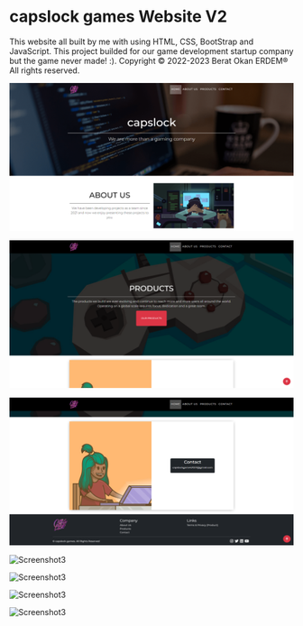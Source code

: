 # capslock games Website V2
This website all built by me with using HTML, CSS, BootStrap and JavaScript. This project builded for our game development startup company but the game never made! :). 
Copyright © 2022-2023 Berat Okan ERDEM® All rights reserved.

![Screenshot1](https://github.com/roaccat/capslock-html/blob/main/img/readme_sc_1.png?raw=true)

![Screenshot2](https://github.com/roaccat/capslock-html/blob/main/img/readme_sc_2.png?raw=true)

![Screenshot3](https://github.com/roaccat/capslock-html/blob/main/img/readme_sc_3.png?raw=true)

![Screenshot3](https://github.com/roaccat/capslock-html/blob/main/img/readme_sc_4.png?raw=true)

![Screenshot3](https://github.com/roaccat/capslock-html/blob/main/img/readme_sc_5.png?raw=true)

![Screenshot3](https://github.com/roaccat/capslock-html/blob/main/img/readme_sc_6.png?raw=true)

![Screenshot3](https://github.com/roaccat/capslock-html/blob/main/img/readme_sc_7.png?raw=true)
